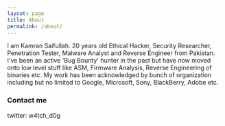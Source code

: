 ```yaml
---
layout: page
title: About
permalink: /about/
---
```


I am Kamran Saifullah. 20 years old Ethical Hacker, Security Researcher, Penetration Tester, Malware Analyst and Reverse Engineer from Pakistan. I've been an active 'Bug Bounty' hunter in the past but have now moved onto low level stuff like ASM, Firmware Analysis, Reverse Engineering of binaries etc. My work has been acknowledged by bunch of organization including but no limited to Google, Microsoft, Sony, BlackBerry, Adobe etc.

### Contact me

twitter: w4tch_d0g 
